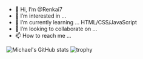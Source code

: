 - 👋 Hi, I’m @Renkai7
- 👀 I’m interested in ...
- 🌱 I’m currently learning ... HTML/CSS/JavaScript
- 💞️ I’m looking to collaborate on ...
- 📫 How to reach me ...

<!---
Renkai7/Renkai7 is a ✨ special ✨ repository because its `README.md` (this file) appears on your GitHub profile.
You can click the Preview link to take a look at your changes.
--->

![Michael's GitHub stats](https://github-readme-stats.vercel.app/api?username=Renkai7&show_icons=true&theme=tokyonight)
![trophy](https://github-profile-trophy.vercel.app/?username=Renkai7&theme=juicyfresh)



